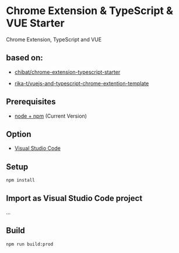 # Chrome Extension & TypeScript & VUE Starter

Chrome Extension, TypeScript and VUE

## based on:

* [chibat/chrome-extension-typescript-starter](https://github.com/chibat/chrome-extension-typescript-starter)

* [rika-t/vuejs-and-typescript-chrome-extention-template](https://github.com/rika-t/vuejs-and-typescript-chrome-extention-template)

## Prerequisites

* [node + npm](https://nodejs.org/) (Current Version)

## Option

* [Visual Studio Code](https://code.visualstudio.com/)

## Setup

```
npm install
```

## Import as Visual Studio Code project

...

## Build

```
npm run build:prod
```
